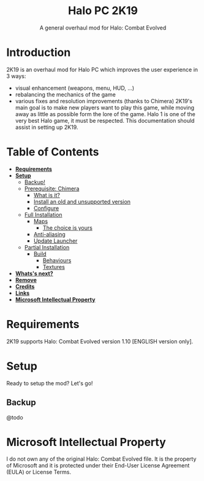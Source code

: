 <h1 align="center">Halo PC 2K19</h1>
<p align="center">
    A general overhaul mod for Halo: Combat Evolved
</p>

# Introduction

2K19 is an overhaul mod for Halo PC which improves the user experience in 3 ways:
 - visual enhancement (weapons, menu, HUD, ...)
 - rebalancing the mechanics of the game
 - various fixes and resolution improvements (thanks to Chimera)
2K19's main goal is to make new players want to play this game, while moving away as
little as possible form the lore of the game. Halo 1 is one of the very best Halo
game, it must be respected. This documentation should assist in setting up 2K19.

# Table of Contents

* [**Requirements**](#requirements)
* [**Setup**](#setup)
  * [Backup!](#backup-is-the-key-of-the-ultimate-power)
  * [Prerequisite: Chimera](#prerequisite)
    * [What is it?](#what-is-chimera)
    * [Install an old and unsupported version](#install-chimera)
    * [Configure](#configure-chimera)
  * [Full Installation](#full-installation)
    * [Maps](#maps)
      * [The choice is yours](#install-visuals-and-or-behaviours)
    * [Anti-aliasing](#injectsmaa)
    * [Update Launcher](#update-launcher)
  * [Partial Installation](#partial-installation)
    * [Build](#build)
      * [Behaviours](#build-behaviours)
      * [Textures](#build-textures)
* [**Whats's next?**](#todo)
* [**Remove**](#remove)
* [**Credits**](#credits)
* [**Links**](#links)
* [**Microsoft Intellectual Property**](#microsoft)

# Requirements

2K19 supports Halo: Combat Evolved version 1.10 [ENGLISH version only].

# Setup

Ready to setup the mod? Let's go!

## Backup

@todo

# Microsoft Intellectual Property 

I do not own any of the original Halo: Combat Evolved file. It is the property
of Microsoft and it is protected under their End-User License Agreement (EULA)
or License Terms.
